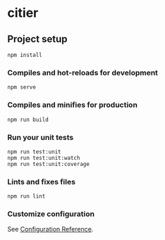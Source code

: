 # citier

## Project setup

```
npm install
```

### Compiles and hot-reloads for development

```
npm serve
```

### Compiles and minifies for production

```
npm run build
```

### Run your unit tests

```
npm run test:unit
npm run test:unit:watch
npm run test:unit:coverage
```

### Lints and fixes files

```
npm run lint
```

### Customize configuration

See [Configuration Reference](https://cli.vuejs.org/config/).
